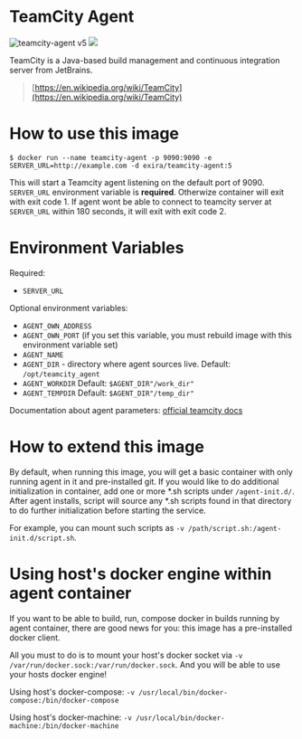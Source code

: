 # TeamCity Agent

![teamcity-agent v5](https://img.shields.io/badge/teamcity--agent-v5-brightgreen.svg?style=flat-square) [![](https://images.microbadger.com/badges/image/exira/teamcity-agent.svg)](https://microbadger.com/#/images/exira/teamcity-agent)

TeamCity is a Java-based build management and continuous integration server from JetBrains.

> [https://en.wikipedia.org/wiki/TeamCity](https://en.wikipedia.org/wiki/TeamCity)

# How to use this image

```console
$ docker run --name teamcity-agent -p 9090:9090 -e SERVER_URL=http://example.com -d exira/teamcity-agent:5
```

This will start a Teamcity agent listening on the default port of 9090.
`SERVER_URL` environment variable is <b>required</b>. Otherwize container will exit with exit code 1.
If agent wont be able to connect to teamcity server at `SERVER_URL` within 180 seconds, it will exit with exit code 2.

# Environment Variables

Required:
- `SERVER_URL`

Optional environment variables:
- `AGENT_OWN_ADDRESS`
- `AGENT_OWN_PORT` (if you set this variable, you must rebuild image with this environment variable set)
- `AGENT_NAME`
- `AGENT_DIR` - directory where agent sources live. Default: `/opt/teamcity_agent`
- `AGENT_WORKDIR` Default: `$AGENT_DIR"/work_dir"`
- `AGENT_TEMPDIR` Default: `$AGENT_DIR"/temp_dir"`

Documentation about agent parameters: [official teamcity docs](https://confluence.jetbrains.com/display/TCD9/Build+Agent+Configuration)

# How to extend this image

By default, when running this image, you will get a basic container with only running agent in it and pre-installed git.
If you would like to do additional initialization in container, add one or more *.sh scripts under `/agent-init.d/`. After agent installs, script will source any *.sh scripts found in that directory to do further initialization before starting the service.

For example, you can mount such scripts as `-v /path/script.sh:/agent-init.d/script.sh`.

# Using host's docker engine within agent container

If you want to be able to build, run, compose docker in builds running by agent container, there are good news for you:
this image has a pre-installed docker client.

All you must to do is to mount your host's docker socket via `-v /var/run/docker.sock:/var/run/docker.sock`. And you will be able to use your hosts docker engine!

Using host's docker-compose: `-v /usr/local/bin/docker-compose:/bin/docker-compose`

Using host's docker-machine: `-v /usr/local/bin/docker-machine:/bin/docker-machine`
